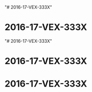 "# 2016-17-VEX-333X" 
# 2016-17-VEX-333X
"# 2016-17-VEX-333X" 
# 2016-17-VEX-333X
# 2016-17-VEX-333X
